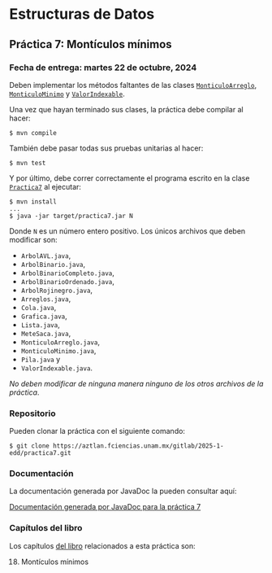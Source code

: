 Estructuras de Datos
====================

Práctica 7: Montículos mínimos
------------------------------

### Fecha de entrega: martes 22 de octubre, 2024

Deben implementar los métodos faltantes de las clases
[`MonticuloArreglo`](https://aztlan.fciencias.unam.mx/gitlab/2025-1-edd/practica7/-/blob/main/src/main/java/mx/unam/ciencias/edd/MonticuloArreglo.java),
[`MonticuloMinimo`](https://aztlan.fciencias.unam.mx/gitlab/2025-1-edd/practica7/-/blob/main/src/main/java/mx/unam/ciencias/edd/MonticuloMinimo.java) y
[`ValorIndexable`](https://aztlan.fciencias.unam.mx/gitlab/2025-1-edd/practica7/-/blob/main/src/main/java/mx/unam/ciencias/edd/ValorIndexable.java).

Una vez que hayan terminado sus clases, la práctica debe compilar al hacer:

```
$ mvn compile
```

También debe pasar todas sus pruebas unitarias al hacer:

```
$ mvn test
```

Y por último, debe correr correctamente el programa escrito en la clase
[`Practica7`](https://aztlan.fciencias.unam.mx/gitlab/2025-1-edd/practica7/-/blob/main/src/main/java/mx/unam/ciencias/edd/Practica7.java)
al ejecutar:

```
$ mvn install
...
$ java -jar target/practica7.jar N
```

Donde `N` es un número entero positivo. Los únicos archivos que deben modificar son:

* `ArbolAVL.java`,
* `ArbolBinario.java`,
* `ArbolBinarioCompleto.java`,
* `ArbolBinarioOrdenado.java`,
* `ArbolRojinegro.java`,
* `Arreglos.java`,
* `Cola.java`,
* `Grafica.java`,
* `Lista.java`,
* `MeteSaca.java`,
* `MonticuloArreglo.java`,
* `MonticuloMinimo.java`,
* `Pila.java` y
* `ValorIndexable.java`.

*No deben modificar de ninguna manera ninguno de los otros archivos de la
práctica*.

### Repositorio

Pueden clonar la práctica con el siguiente comando:

```
$ git clone https://aztlan.fciencias.unam.mx/gitlab/2025-1-edd/practica7.git
```

### Documentación

La documentación generada por JavaDoc la pueden consultar aquí:

[Documentación generada por JavaDoc para la práctica
7](https://aztlan.fciencias.unam.mx/~canek/2025-1-edd/practica7/apidocs/index.html)

### Capítulos del libro

Los capítulos [del
libro](https://tienda.fciencias.unam.mx/es/inicio/437-estructuras-de-datos-con-java-moderno-9786073009157.html)
relacionados a esta práctica son:

18. Montículos mínimos
